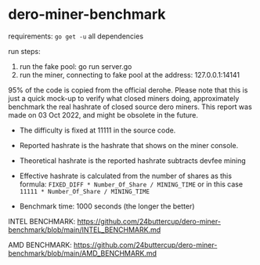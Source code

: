 # dero-miner-benchmark
requirements: 
`go get -u` all dependencies

run steps:

  1. run the fake pool: go run server.go  
  2. run the miner, connecting to fake pool at the address: 127.0.0.1:14141
  

95% of the code is copied from the official derohe. Please note that this is just a quick mock-up to verify what closed miners doing, approximately benchmark the real hashrate of closed source dero miners. This report was made on 03 Oct 2022, and might be obsolete in the future.

  * The difficulty is fixed at 11111 in the source code.
  * Reported hashrate is the hashrate that shows on the miner console.
  * Theoretical hashrate is the reported hashrate subtracts devfee mining
  * Effective hashrate is calculated from the number of shares as this formula: `FIXED_DIFF * Number_Of_Share / MINING_TIME` or in this case `11111 * Number_Of_Share / MINING_TIME`
  
  * Benchmark time: 1000 seconds (the longer the better)

INTEL BENCHMARK: https://github.com/24buttercup/dero-miner-benchmark/blob/main/INTEL_BENCHMARK.md

AMD BENCHMARK:   https://github.com/24buttercup/dero-miner-benchmark/blob/main/AMD_BENCHMARK.md
